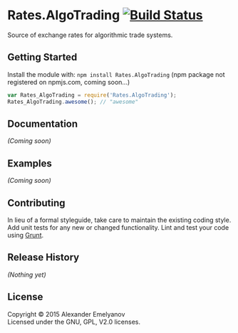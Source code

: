 # Rates.AlgoTrading [![Build Status](https://secure.travis-ci.org/alexander-emelyanov/Rates.AlgoTrading.png?branch=master)](http://travis-ci.org/alexander-emelyanov/Rates.AlgoTrading)

Source of exchange rates for algorithmic trade systems.

## Getting Started
Install the module with: `npm install Rates.AlgoTrading` (npm package not registered on npmjs.com, coming soon...)

```javascript
var Rates_AlgoTrading = require('Rates.AlgoTrading');
Rates_AlgoTrading.awesome(); // "awesome"
```

## Documentation
_(Coming soon)_

## Examples
_(Coming soon)_

## Contributing
In lieu of a formal styleguide, take care to maintain the existing coding style. Add unit tests for any new or changed functionality. Lint and test your code using [Grunt](http://gruntjs.com/).

## Release History
_(Nothing yet)_

## License
Copyright © 2015 Alexander Emelyanov  
Licensed under the GNU, GPL, V2.0 licenses.
